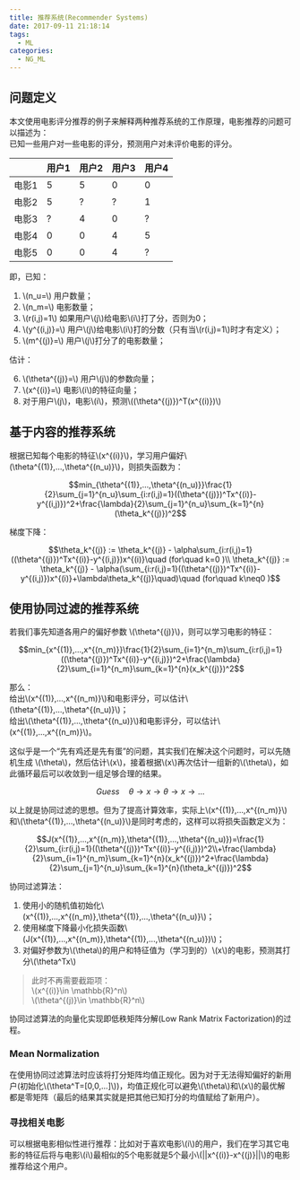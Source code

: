 ```yaml
---
title: 推荐系统(Recommender Systems)
date: 2017-09-11 21:18:14
tags:
  - ML
categories:
  - NG_ML
---
```


<script type="text/javascript" async
  src="https://cdnjs.cloudflare.com/ajax/libs/mathjax/2.7.1/MathJax.js?config=TeX-AMS-MML_HTMLorMML">
</script>

## 问题定义
本文使用电影评分推荐的例子来解释两种推荐系统的工作原理，电影推荐的问题可以描述为：  
已知一些用户对一些电影的评分，预测用户对未评价电影的评分。

||用户1|用户2|用户3|用户4|
|----|----|----|----|----|
|电影1|5|5|0|0|
|电影2|5|?|?|1|
|电影3|?|4|0|?|
|电影4|0|0|4|5|
|电影5|0|0|4|?|

<!--More-->

即，已知：

1. \\(n_u=\\) 用户数量；
2. \\(n_m=\\) 电影数量；
3. \\(r(i,j)=1\\) 如果用户\\(j\\)给电影\\(i\\)打了分，否则为0；
4. \\(y^{(i,j)}=\\) 用户\\(j\\)给电影\\(i\\)打的分数（只有当\\(r(i,j)=1\\)时才有定义）；
5. \\(m^{(j)}=\\) 用户\\(j\\)打分了的电影数量；

估计：

6. \\(\theta^{(j)}=\\) 用户\\(j\\)的参数向量；
7. \\(x^{(i)}=\\) 电影\\(i\\)的特征向量；
8. 对于用户\\(j\\)，电影\\(i\\)，预测\\((\theta^{(j)})^T(x^{(i)})\\)

## 基于内容的推荐系统
根据已知每个电影的特征\\(x^{(i)}\\)，学习用户偏好\\(\theta^{(1)},...,\theta^{(n_u)}\\)，则损失函数为：

$$min_{\theta^{(1)},...,\theta^{(n_u)}}\frac{1}{2}\sum_{j=1}^{n_u}\sum_{i:r(i,j)=1}((\theta^{(j)})^Tx^{(i)}-y^{(i,j)})^2+\frac{\lambda}{2}\sum_{j=1}^{n_u}\sum_{k=1}^{n}(\theta_k^{(j)})^2$$

梯度下降：

$$\theta_k^{(j)} := \theta_k^{(j)} - \alpha\sum_{i:r(i,j)=1}((\theta^{(j)})^Tx^{(i)}-y^{(i,j)})x^{(i)}\quad (for\quad k=0 )\\ \theta_k^{(j)} := \theta_k^{(j)} - \alpha(\sum_{i:r(i,j)=1}((\theta^{(j)})^Tx^{(i)}-y^{(i,j)})x^{(i)}+\lambda\theta_k^{(j)}\quad)\quad (for\quad k\neq0 )$$

## 使用协同过滤的推荐系统
若我们事先知道各用户的偏好参数 \\(\theta^{(j)}\\)，则可以学习电影的特征：

$$min_{x^{(1)},...,x^{(n_m)}}\frac{1}{2}\sum_{i=1}^{n_m}\sum_{i:r(i,j)=1}((\theta^{(j)})^Tx^{(i)}-y^{(i,j)})^2+\frac{\lambda}{2}\sum_{i=1}^{n_m}\sum_{k=1}^{n}(x_k^{(j)})^2$$

那么：  
给出\\(x^{(1)},...,x^{(n_m)}\\)和电影评分，可以估计\\(\theta^{(1)},...,\theta^{(n_u)}\\)；  
给出\\(\theta^{(1)},...,\theta^{(n_u)}\\)和电影评分，可以估计\\(x^{(1)},...,x^{(n_m)}\\)。

这似乎是一个“先有鸡还是先有蛋”的问题，其实我们在解决这个问题时，可以先随机生成 \\(\theta\\)，然后估计\\(x\\)，接着根据\\(x\\)再次估计一组新的\\(\theta\\)，如此循环最后可以收敛到一组足够合理的结果。

$$ Guess\quad\theta \to x\to\theta\to x\to ...$$

以上就是协同过滤的思想。但为了提高计算效率，实际上\\(x^{(1)},...,x^{(n_m)}\\)和\\(\theta^{(1)},...,\theta^{(n_u)}\\)是同时考虑的，这样可以将损失函数定义为：

$$J(x^{(1)},...,x^{(n_m)},\theta^{(1)},...,\theta^{(n_u)})=\frac{1}{2}\sum_{i:r(i,j)=1}((\theta^{(j)})^Tx^{(i)}-y^{(i,j)})^2\\+\frac{\lambda}{2}\sum_{i=1}^{n_m}\sum_{k=1}^{n}(x_k^{(j)})^2+\frac{\lambda}{2}\sum_{j=1}^{n_u}\sum_{k=1}^{n}(\theta_k^{(j)})^2$$

协同过滤算法：

1. 使用小的随机值初始化\\(x^{(1)},...,x^{(n_m)},\theta^{(1)},...,\theta^{(n_u)}\\)；
2. 使用梯度下降最小化损失函数\\(J(x^{(1)},...,x^{(n_m)},\theta^{(1)},...,\theta^{(n_u)})\\)；
3. 对偏好参数为\\(\theta\\)的用户和特征值为（学习到的）\\(x\\)的电影，预测其打分\\(\theta^Tx\\)

> 此时不再需要截距项：  
> \\(x^{(i)}\in \mathbb{R}^n\\)  
> \\(\theta^{(j)}\in \mathbb{R}^n\\)  

协同过滤算法的向量化实现即低秩矩阵分解(Low Rank Matrix Factorization)的过程。

### Mean Normalization
在使用协同过滤算法时应该将打分矩阵均值正规化。因为对于无法得知偏好的新用户(初始化\\(\theta^T=[0,0,...]\\))，均值正规化可以避免\\(\theta\\)和\\(x\\)的最优解都是零矩阵（最后的结果其实就是把其他已知打分的均值赋给了新用户）。

### 寻找相关电影
可以根据电影相似性进行推荐：比如对于喜欢电影\\(i\\)的用户，我们在学习其它电影的特征后将与电影\\(i\\)最相似的5个电影就是5个最小\\(||x^{(i)}-x^{(j)}||\\)的电影推荐给这个用户。

